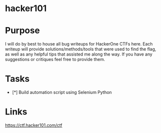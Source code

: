 # hacker101

# Purpose

I will do by best to house all bug writeups for HackerOne CTFs here. Each writeup will provide solutions/methods/tools that were used to find the flag, as well as any helpful tips that assisted me along the way. If you have any suggestions or critiques feel free to provide them.


# Tasks 

- [*] Build automation script using Selenium Python

# Links

https://ctf.hacker101.com/ctf


